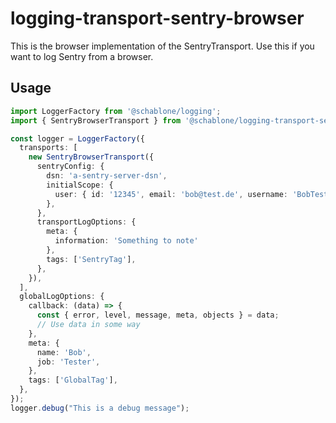 # logging-transport-sentry-browser
This is the browser implementation of the SentryTransport. Use this if you
want to log Sentry from a browser.

## Usage

```typescript
import LoggerFactory from '@schablone/logging';
import { SentryBrowserTransport } from '@schablone/logging-transport-sentry-browser';

const logger = LoggerFactory({
  transports: [
    new SentryBrowserTransport({
      sentryConfig: {
        dsn: 'a-sentry-server-dsn',
        initialScope: {
          user: { id: '12345', email: 'bob@test.de', username: 'BobTester' },
        },
      },
      transportLogOptions: {
        meta: {
          information: 'Something to note'
        },
        tags: ['SentryTag'],
      },
    }),
  ],
  globalLogOptions: {
    callback: (data) => {
      const { error, level, message, meta, objects } = data;
      // Use data in some way
    },
    meta: {
      name: 'Bob',
      job: 'Tester',
    },
    tags: ['GlobalTag'],
  },
});
logger.debug("This is a debug message");
```
